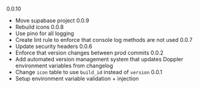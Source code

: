 0.0.10
- Move supabase project
0.0.9
- Rebuild icons
0.0.8
- Use pino for all logging
- Create lint rule to enforce that console log methods are not used
0.0.7
- Update security headers
0.0.6
- Enforce that version changes between prod commits
0.0.2
- Add automated version management system that updates Doppler environment variables from changelog
- Change `icon` table to use `build_id` instead of `version`
0.0.1
- Setup environment variable validation + injection
